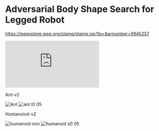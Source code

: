 # Adversarial Body Shape Search for Legged Robot

https://ieeexplore.ieee.org/stamp/stamp.jsp?tp=&arnumber=9945257

![diff_evo10.pdf](https://github.com/TakaakiAzakami/Adversarial-Body-Shape/files/10578602/diff_evo10.pdf)


Ant-v2

![Ant](https://user-images.githubusercontent.com/109128805/216598246-e05b8ebc-8d74-40e8-b665-191bab303332.gif)
![ant l0 05](https://user-images.githubusercontent.com/109128805/216598262-fe851c87-0701-4910-ac44-d212a656cf17.gif)


Humanoiod-v2

![humanoid non](https://user-images.githubusercontent.com/109128805/216598294-205fc0fa-a8b2-4120-aaac-d585c2c8f7b6.gif)
![humanoid s0 05](https://user-images.githubusercontent.com/109128805/216598312-e457c2fa-5d02-4472-aec9-285512f2d4d9.gif)

